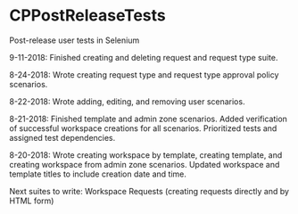 # CPPostReleaseTests
Post-release user tests in Selenium

9-11-2018: Finished creating and deleting request and request type suite.

8-24-2018: Wrote creating request type and request type approval policy scenarios. 

8-22-2018: Wrote adding, editing, and removing user scenarios. 

8-21-2018: Finished template and admin zone scenarios. Added verification of successful workspace creations for all scenarios. Prioritized tests and assigned test dependencies. 

8-20-2018: Wrote creating workspace by template, creating template, and creating workspace from admin zone scenarios. Updated workspace and template titles to include creation date and time. 

Next suites to write: Workspace Requests (creating requests directly and by HTML form)
